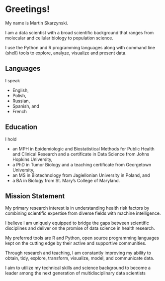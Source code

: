 # Greetings!

My name is Martin Skarzynski.

I am a data scientist with a broad scientific background that ranges from molecular and cellular biology to population science.

I use the Python and R programming languages along with command line (shell) tools to explore, analyze, visualize and present data.

## Languages

I speak
- English,
- Polish,
- Russian,
- Spanish, and
- French

## Education

I hold
- an MPH in Epidemiologic and Biostatistical Methods for Public Health and Clinical Research and a certificate in Data Science from Johns Hopkins University,
- a PhD in Tumor Biology and a teaching certificate from Georgetown University,
- an MS in Biotechnology from Jagiellonian University in Poland, and
- a BA in Biology from St. Mary’s College of Maryland.

## Mission Statement

My primary research interest is in understanding health risk factors by combining scientific expertise from diverse fields with machine intelligence.

I believe I am uniquely equipped to bridge the gaps between scientific disciplines and deliver on the promise of data science in health research.

My preferred tools are R and Python, open source programming languages kept on the cutting edge by their active and supportive communities.

Through research and teaching, I am constantly improving my ability to obtain, tidy, explore, transform, visualize, model, and communicate data.

I aim to utilize my technical skills and science background to become a leader among the next generation of multidisciplinary data scientists
